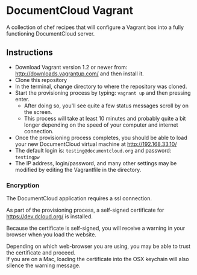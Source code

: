 DocumentCloud Vagrant
=====================

A collection of chef recipes that will configure a Vagrant box into a fully functioning DocumentCloud server.

Instructions
------------

* Download Vagrant version 1.2 or newer from: http://downloads.vagrantup.com/ and then install it.
* Clone this repository
* In the terminal, change directory to where the repository was cloned.
* Start the provisioning process by typing: ```vagrant up``` and then pressing enter.
  * After doing so, you'll see quite a few status messages scroll by on the screen.
  * This process will take at least 10 minutes and probably quite a bit longer depending on the speed of your computer and internet connection.
* Once the provisioning process completes, you should be able to load your new DocumentCloud virtual machine at http://192.168.33.10/
* The default login is: ```testing@documentcloud.org``` and password: ```testingpw```
* The IP address, login/password, and many other settings may be modified by editing the Vagrantfile in the directory.


### Encryption

The DocumentCloud application requires a ssl connection.

As part of the provisioning process, a self-signed certificate for https://dev.dcloud.org/ is installed.

Because the certificate is self-signed, you will receive a warning in your browser when you load the website.

Depending on which web-browser you are using, you may be able to trust the certificate and proceed.  
If you are on a Mac, loading the certificate into the OSX keychain will also silence the warning message.


